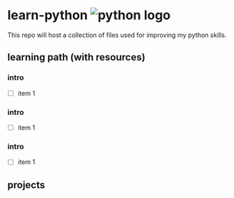 # learn-python ![python logo](https://www.python.org/static/community_logos/python-powered-w-70x28.png)

This repo will host a collection of files used for improving my python skills. 

## learning path (with resources)
### intro
- [ ] item 1

### intro
- [ ] item 1

### intro
- [ ] item 1

## projects

